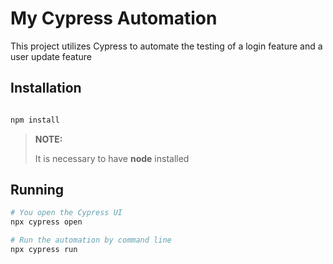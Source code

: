 # My Cypress Automation

This project utilizes Cypress to automate the testing of a login feature and a user update feature

## Installation

```bash

npm install
```
> **NOTE:**
>
> It is necessary to have **node** installed

## Running

```bash
# You open the Cypress UI
npx cypress open

# Run the automation by command line
npx cypress run
```
